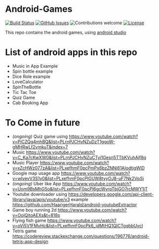 # Android-Games

[![Build Status](https://travis-ci.org/GoyalYatin/Android-Games.svg?branch=master)](http://travis-ci.org/GoyalYatin/Android-Games)
[![GitHub Issues](https://img.shields.io/github/issues/GoyalYatin/Android-Games.svg)](https://github.com/GoyalYatin/Android-Games/issues)
![Contributions welcome](https://img.shields.io/badge/contributions-welcome-brightgreen.svg)
[![License](https://img.shields.io/badge/license-MIT-blue.svg)](https://opensource.org/licenses/MIT)

This repo contains the android games, using [android studio](https://developer.android.com/guide)

# List of android apps in this repo 
- Music in App Example
- Spin bottle example
- Dice Role example
- LoveCalculator
- SpinTheBottle
- Tic Tac Toe
- Quiz Game
- Cab Booking App

# To Come in future
- _(ongoing)_ Quiz game using https://www.youtube.com/watch?v=PiCZQg4mhBQ&list=PLrnPJCHvNZuDzT1ggoW-gMHRwLf2vmkuT&index=7
- Music https://www.youtube.com/watch?v=C_Ka7cKwXW0&list=PLrnPJCHvNZuCTyi1Gesn5TTbKVuhAjf8q
- Music Player https://www.youtube.com/watch?v=xZcHWz077zA&list=PLxefhmF0pcPmPx6bzZNNi61AIodtigWlD
- Google map usage app https://www.youtube.com/watch?v=wlvevV3S1y0&list=PLxefhmF0pcPlGUW8tyyOJ8-uF7Nk2VpSj
- _(ongoing)_ Uber like App https://www.youtube.com/watch?v=Uom9BsMhG5o&list=PLxefhmF0pcPl6gcWvrpTbjGO7rcMWY1jT
- Youtube downloader using https://developers.google.com/api-client-library/java/apis/youtube/v3
example https://github.com/HaarigerHarald/android-youtubeExtractor
- Game boy running 2d https://www.youtube.com/watch?v=OojQitoAEXs&t=818s
- Flying fish game https://www.youtube.com/watch?v=oVj5V1FMvHc&list=PLxefhmF0pcPk6_jdMtHQ1QICTgqbbUvcI
- Tetris game https://codereview.stackexchange.com/questions/196776/android-tetris-app-design
